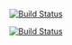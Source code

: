 [![Build Status](https://travis-ci.org/OlawaleJoseph/car-rentals.svg?branch=test-travis)](https://travis-ci.org/OlawaleJoseph/car-rentals)

[![Build Status](https://travis-ci.com/andela/firestar-backend.svg?branch=ch-travis-setup-167730731)](https://travis-ci.com/andela/firestar-backend)

